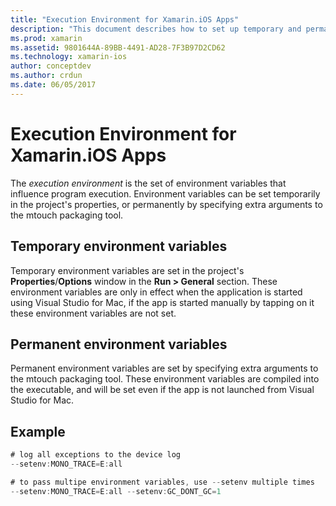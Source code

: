 ```yaml
---
title: "Execution Environment for Xamarin.iOS Apps"
description: "This document describes how to set up temporary and permanent environment variables for a Xamarin.iOS app. The variables can be specified in a project's properties or as extra arguments to the mtouch packaging tool."
ms.prod: xamarin
ms.assetid: 9801644A-89BB-4491-AD28-7F3B97D2CD62
ms.technology: xamarin-ios
author: conceptdev
ms.author: crdun
ms.date: 06/05/2017
---
```


# Execution Environment for Xamarin.iOS Apps

The *execution environment* is the set of environment variables that influence program
execution. Environment variables can be set temporarily in the project's properties, or
permanently by specifying extra arguments to the mtouch packaging tool.

## Temporary environment variables

Temporary environment variables
are set in the project's **Properties**/**Options** window
in the **Run > General** section. These environment variables
are only in effect when the application is started using Visual Studio for Mac, if
the app is started manually by tapping on it these environment variables are
not set.

## Permanent environment variables

Permanent environment variables are set by specifying extra arguments to
the mtouch packaging tool. These environment variables are compiled into the
executable, and will be set even if the app is not launched from Visual Studio for Mac.

## Example

```csharp
# log all exceptions to the device log
--setenv:MONO_TRACE=E:all

# to pass multipe environment variables, use --setenv multiple times
--setenv:MONO_TRACE=E:all --setenv:GC_DONT_GC=1
```

